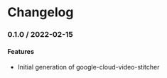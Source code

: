 # Changelog

### 0.1.0 / 2022-02-15

#### Features

* Initial generation of google-cloud-video-stitcher

